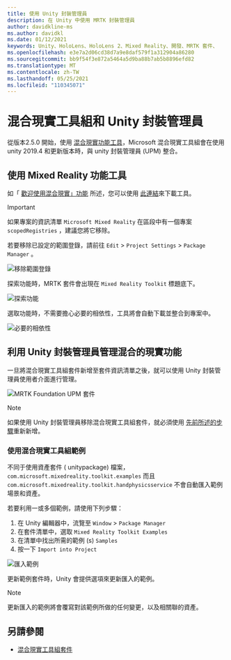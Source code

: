 ```yaml
---
title: 使用 Unity 封裝管理員
description: 在 Unity 中使用 MRTK 封裝管理員
author: davidkline-ms
ms.author: davidkl
ms.date: 01/12/2021
keywords: Unity、HoloLens、HoloLens 2、Mixed Reality、開發、MRTK 套件、
ms.openlocfilehash: e3e7a2d06cd38d7a9e8daf579f1a312904a86280
ms.sourcegitcommit: bb9f54f3e872a5464a5d9ba88b7ab5b8896efd82
ms.translationtype: MT
ms.contentlocale: zh-TW
ms.lasthandoff: 05/25/2021
ms.locfileid: "110345071"
---
```

# <a name="mixed-reality-toolkit-and-unity-package-manager"></a>混合現實工具組和 Unity 封裝管理員

從版本2.5.0 開始，使用 [混合現實功能工具](/windows/mixed-reality/develop/unity/welcome-to-mr-feature-tool)，Microsoft 混合現實工具組會在使用 unity 2019.4 和更新版本時，與 unity 封裝管理員 (UPM) 整合。

## <a name="using-the-mixed-reality-feature-tool"></a>使用 Mixed Reality 功能工具

如「 [歡迎使用混合現實」功能](/windows/mixed-reality/develop/unity/welcome-to-mr-feature-tool) 所述，您可以使用 [此連結](https://aka.ms/MRFeatureTool)來下載工具。

> [!IMPORTANT]
> 如果專案的資訊清單 `Microsoft Mixed Reality` 在區段中有一個專案 `scopedRegistries` ，建議您將它移除。
>
> 若要移除已設定的範圍登錄，請前往 `Edit`  >  `Project Settings`  >  `Package Manager` 。
>
> ![移除範圍登錄](../features/images/packaging/RemoveScopedRegistry.png)

探索功能時，MRTK 套件會出現在 `Mixed Reality Toolkit` 標題底下。

![探索功能](../features/images/packaging/DiscoverFeatures.png)

選取功能時，不需要擔心必要的相依性，工具將會自動下載並整合到專案中。

![必要的相依性](../features/images/packaging/RequiredDependencies.png)

## <a name="managing-mixed-reality-features-with-the-unity-package-manager"></a>利用 Unity 封裝管理員管理混合的現實功能

一旦將混合現實工具組套件新增至套件資訊清單之後，就可以使用 Unity 封裝管理員使用者介面進行管理。

![MRTK Foundation UPM 套件](../features/images/packaging/MRTK_FoundationUPM.png)

> [!NOTE]
> 如果使用 Unity 封裝管理員移除混合現實工具組套件，就必須使用 [先前所述的步驟](#using-the-mixed-reality-feature-tool)重新新增。

### <a name="using-mixed-reality-toolkit-examples"></a>使用混合現實工具組範例

不同于使用資產套件 ( unitypackage) 檔案， `com.microsoft.mixedreality.toolkit.examples` 而且 `com.microsoft.mixedreality.toolkit.handphysicsservice` 不會自動匯入範例場景和資產。

若要利用一或多個範例，請使用下列步驟：

1. 在 Unity 編輯器中，流覽至 `Window` > `Package Manager`
1. 在套件清單中，選取 `Mixed Reality Toolkit Examples`
1. 在清單中找出所需的範例 (s) `Samples`
1. 按一下 `Import into Project`

![匯入範例](../features/images/packaging/MRTK_ExamplesUpm.png)

更新範例套件時，Unity 會提供選項來更新匯入的範例。

> [!NOTE]
> 更新匯入的範例將會覆寫對該範例所做的任何變更，以及相關聯的資產。

## <a name="see-also"></a>另請參閱

- [混合現實工具組套件](../packages/mrtk-packages.md)